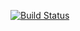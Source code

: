 [![Build Status](https://travis-ci.org/blackccpie/tiny-brain.svg?branch=master)](https://travis-ci.org/blackccpie/tiny-brain)
